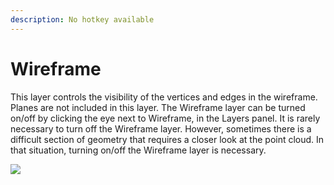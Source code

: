 ```yaml
---
description: No hotkey available
---
```


# Wireframe

This layer controls the visibility of the vertices and edges in the wireframe. Planes are not included in this layer. The Wireframe layer can be turned on/off by clicking the eye next to Wireframe, in the Layers panel. It is rarely necessary to turn off the Wireframe layer. However, sometimes there is a difficult section of geometry that requires a closer look at the point cloud. In that situation, turning on/off the Wireframe layer is necessary.

![](../.gitbook/assets/wf.gif)

